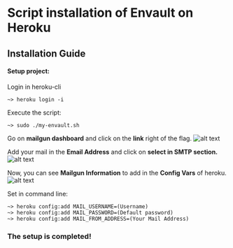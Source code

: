 # Script installation of Envault on Heroku

## Installation Guide
#### Setup project:
Login in heroku-cli
<pre><code>~> heroku login -i
</code></pre>

Execute the script:
<pre><code>~> sudo ./my-envault.sh
</code></pre>

Go on **mailgun dashboard** and click on the **link** right of the flag.
<img
src="https://cdn.discordapp.com/attachments/664086664007909376/941414647775510568/Screenshot_from_2022-02-10_22-35-30.png" alt="alt text" title="image Title" />

Add your mail in the **Email Address** and click on **select in SMTP section.**
<img
src="https://cdn.discordapp.com/attachments/664086664007909376/941414648345939978/Screenshot_from_2022-02-10_22-35-40.png" alt="alt text" title="image Title" />

Now, you can see **Mailgun Information** to add in the **Config Vars** of heroku.
<img
src="https://cdn.discordapp.com/attachments/664086664007909376/941414649096712233/Screenshot_from_2022-02-10_22-36-27.png" alt="alt text" title="image Title" />

Set in command line:
<pre><code>~> heroku config:add MAIL_USERNAME=(Username)
~> heroku config:add MAIL_PASSWORD=(Default password)
~> heroku config:add MAIL_FROM_ADDRESS=(Your Mail Address)
</code></pre>

### The setup is completed!
